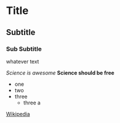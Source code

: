 # Title
## Subtitle
### Sub Subtitle
whatever text

_Science is awesome_
**Science should be free**

* one
* two
* three
  * three a
  
[Wikipedia](http://www.wikipedia/org)
